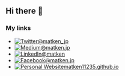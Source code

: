 ## Hi there 👋

<!--
**matken11235/matken11235** is a ✨ _special_ ✨ repository because its `README.md` (this file) appears on your GitHub profile.

Here are some ideas to get you started:

- 🔭 I’m currently working on ...
- 🌱 I’m currently learning Computer Science.
- 👯 I’m looking to collaborate on ...
- 🤔 I’m looking for help with ...
- 💬 Ask me about ...
- 📫 How to reach me: ...
- 😄 Pronouns: He/Him/His
- ⚡ Fun fact: ...
-->

### My links

* [![Twitter](https://img.icons8.com/ios/27/000000/twitter.png)@matken_jp](https://twitter.com/matken_jp)
* [![Medium](https://img.icons8.com/ios/27/000000/medium-logo.png)@matken.jp](https://medium.com/@matken.jp)
* [![LinkedIn](https://img.icons8.com/ios/27/000000/linkedin-2.png)@matken](https://www.linkedin.com/in/matken)
* [![Facebook](https://img.icons8.com/ios/27/000000/facebook-new.png)@matken.jp](https://www.facebook.com/matken.jp)
* [![Personal Website](https://img.icons8.com/ios/27/000000/domain.png)matken11235.github.io](https://matken11235.github.io/)
